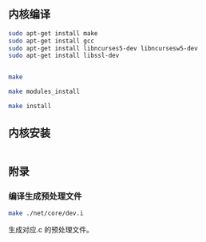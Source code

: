 
## 内核编译

```bash
sudo apt-get install make 
sudo apt-get install gcc 
sudo apt-get install libncurses5-dev libncursesw5-dev
sudo apt-get install libssl-dev


make

make modules_install

make install
```

## 内核安装

```bash

```



## 附录

### 编译生成预处理文件

```bash
make ./net/core/dev.i
```

生成对应.c 的预处理文件。

